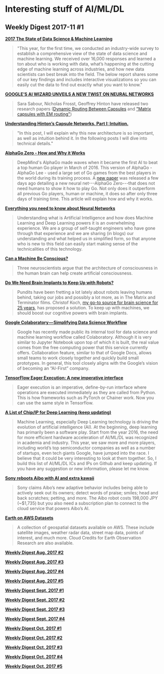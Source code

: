 # Interesting stuff of AI/ML/DL

## Weekly Digest 2017-11 \#1

**[2017 The State of Data Science & Machine Learning](https://www.kaggle.com/surveys/2017)**
> "This year, for the first time, we conducted an industry-wide survey to establish a comprehensive view of the state of data science and machine learning. We received over 16,000 responses and learned a ton about who is working with data, what’s happening at the cutting edge of machine learning across industries, and how new data scientists can best break into the field. The below report shares some of our key findings and includes interactive visualizations so you can easily cut the data to find out exactly what you want to know."

**[GOOGLE’S AI WIZARD UNVEILS A NEW TWIST ON NEURAL NETWORKS](https://www.wired.com/story/googles-ai-wizard-unveils-a-new-twist-on-neural-networks/)**
> Sara Sabour, Nicholas Frosst, Geoffrey Hinton have released two research papers ([Dynamic Routing Between Capsules](https://arxiv.org/abs/1710.09829) and ["Matrix capsules with EM routing"](https://openreview.net/forum?id=HJWLfGWRb)) 

**[Understanding Hinton’s Capsule Networks. Part I: Intuition.](https://medium.com/@pechyonkin/understanding-hintons-capsule-networks-part-i-intuition-b4b559d1159b)**
>"In this post, I will explain why this new architecture is so important, as well as intuition behind it. In the following posts I will dive into technical details."

**[AlphaGo Zero - How and Why it Works](http://tim.hibal.org/blog/alpha-zero-how-and-why-it-works)**
> DeepMind's AlphaGo made waves when it became the first AI to beat a top human Go player in March of 2016. This version of AlphaGo - AlphaGo Lee - used a large set of Go games from the best players in the world during its training process. A [new paper](https://www.nature.com/articles/nature24270.epdf) was released a few days ago detailing a new neural net---AlphaGo Zero---that does not need humans to show it how to play Go. Not only does it outperform all previous Go players, human or machine, it does so after only three days of training time. This article will explain how and why it works.

**[Everything you need to know about Neural Networks](https://hackernoon.com/everything-you-need-to-know-about-neural-networks-8988c3ee4491)**
> Understanding what is Artificial Intelligence and how does Machine Learning and Deep Learning powers it is an overwhelming experience. We are a group of self-taught engineers who have gone through that experience and we are sharing (in blogs) our understanding and what helped us in simplified form, so that anyone who is new to this field can easily start making sense of the technicalities of this technology.

**[Can a Machine Be Conscious?](https://motherboard.vice.com/en_us/article/bj7vda/can-a-machine-be-conscious)**
> Three neuroscientists argue that the architecture of consciousness in the human brain can help create artificial consciousness.

**[Do We Need Brain Implants to Keep Up with Robots?](https://blogs.scientificamerican.com/cross-check/do-we-need-brain-implants-to-keep-up-with-robots/)**
> Pundits have been fretting a lot lately about robots leaving humans behind, taking our jobs and possibly a lot more, as in The Matrix and Terminator films. Christof Koch, [my go-to source for brain science for 25 years](https://blogs.scientificamerican.com/cross-check/christof-koch-on-free-will-the-singularity-and-the-quest-to-crack-consciousness/), has proposed a solution. To keep up with machines, we should boost our cognitive powers with brain implants.

**[Google Colaboratory — Simplifying Data Science Workflow](https://towardsdatascience.com/google-colaboratory-simplifying-data-science-workflow-c70059386323)**
> Google has recently made public its internal tool for data science and machine learning workflow called Colaboratory. Although it is very similar to Jupyter Notebook upon top of which it is built, the real value comes from the free computing power that this service currently offers. Collaboration feature, similar to that of Google Docs, allows small teams to work closely together and quickly build small prototypes. In general, this tool closely aligns with the Google’s vision of becoming an “AI-First” company.

**[TensorFlow Eager Execution: A new imperative interface](https://research.googleblog.com/2017/10/eager-execution-imperative-define-by.html)**
> Eager execution is an imperative, define-by-run interface where operations are executed immediately as they are called from Python. This is how frameworks such as PyTorch or Chainer work. Now you can use the same style in Tensorflow.

**[A List of Chip/IP for Deep Learning (keep updating)](https://basicmi.github.io/Deep-Learning-Processor-List/)**
> Machine Learning, especially Deep Learning technology is driving the evolution of artificial intelligence (AI). At the beginning, deep learning has primarily been a software play. Start from the year 2016, the need for more efficient hardware acceleration of AI/ML/DL was recognized in academia and industry. This year, we saw more and more players, including world’s top semiconductor companies as well as a number of startups, even tech giants Google, have jumped into the race.
> I believe that it could be very interesting to look at them together. So, I build this list of AI/ML/DL ICs and IPs on Github and keep updating. If you have any suggestion or new information, please let me know.

**[Sony reboots Aibo with AI and extra kawaii](http://aibo.sony.jp/en/)**
> Sony claims Aibo’s new adaptive behavior includes being able to actively seek out its owners; detect words of praise; smiles; head and back scratches; petting, and more. The Aibo robot costs 198,000 JPY (~$1,735) but you also need a subscription plan to connect to the cloud service that powers Aibo’s AI.

**[Earth on AWS Datasets](https://aws.amazon.com/cn/earth/)**
> A collection of geospatial datasets available on AWS. These include satellite images, weather radar data, street map data, points of interest, and much more. Cloud Credits for Earth Observation Research are also available.

**[Weekly Digest Aug. 2017 \#2](https://github.com/basicmi/Machine-Learning-Articles/blob/master/WeeklyDigest2017-08_2.md)**

**[Weekly Digest Aug. 2017 \#3](https://github.com/basicmi/Machine-Learning-Articles/blob/master/WeeklyDigest2017-08_3.md)**

**[Weekly Digest Aug. 2017 \#4](https://github.com/basicmi/Machine-Learning-Articles/blob/master/WeeklyDigest2017-08_4.md)**

**[Weekly Digest Aug. 2017 \#5](https://github.com/basicmi/Machine-Learning-Articles/blob/master/WeeklyDigest2017-08_5.md)**

**[Weekly Digest Sept. 2017 \#1](https://github.com/basicmi/Machine-Learning-Articles/blob/master/WeeklyDigest2017-09_1.md)**

**[Weekly Digest Sept. 2017 \#2](https://github.com/basicmi/Machine-Learning-Articles/blob/master/WeeklyDigest2017-09_2.md)**

**[Weekly Digest Sept. 2017 \#3](https://github.com/basicmi/Machine-Learning-Articles/blob/master/WeeklyDigest2017-09_3.md)**

**[Weekly Digest Sept. 2017 \#4](https://github.com/basicmi/Machine-Learning-Articles/blob/master/WeeklyDigest2017-09_4.md)**

**[Weekly Digest Oct. 2017 \#1](https://github.com/basicmi/Machine-Learning-Articles/blob/master/WeeklyDigest2017-10_1.md)**

**[Weekly Digest Oct. 2017 \#2](https://github.com/basicmi/Machine-Learning-Articles/blob/master/WeeklyDigest2017-10_2.md)**

**[Weekly Digest Oct. 2017 \#3](https://github.com/basicmi/Machine-Learning-Articles/blob/master/WeeklyDigest2017-10_3.md)**

**[Weekly Digest Oct. 2017 \#4](https://github.com/basicmi/Machine-Learning-Articles/blob/master/WeeklyDigest2017-10_4.md)**

**[Weekly Digest Oct. 2017 \#5](https://github.com/basicmi/Machine-Learning-Articles/blob/master/WeeklyDigest2017-10_5.md)**

